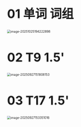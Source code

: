 # 01 单词 词组

<img src="https://cvp.oss-cn-shanghai.aliyuncs.com/202510251942992.png" alt="image-20251025194222898" style="zoom:50%;" />



# 02 T9 1.5'

<img src="https://cvp.oss-cn-shanghai.aliyuncs.com/202509271518240.png" alt="image-20250927151808153" style="zoom:50%;" />



# 03 T17 1.5'

<img src="https://cvp.oss-cn-shanghai.aliyuncs.com/202509271533088.png" alt="image-20250927153351016" style="zoom:50%;" />
